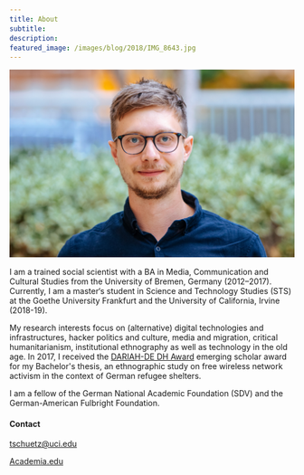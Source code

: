 ```yaml
---
title: About
subtitle:
description:
featured_image: /images/blog/2018/IMG_8643.jpg
---
```

![](/images/tim/portrait.jpg)

I am a trained social scientist with a BA in Media, Communication and Cultural Studies from the University of Bremen, Germany (2012–2017). Currently, I am a master‘s student in Science and Technology Studies (STS) at the Goethe University Frankfurt and the University of California, Irvine (2018-19). 

My research interests focus on (alternative) digital technologies and infrastructures, hacker politics and culture, media and migration, critical humanitarianism, institutional ethnography as well as technology in the old age. In 2017, I received the [DARIAH-DE DH Award](https://dhd-blog.org/?p=8009) emerging scholar award for my Bachelor's thesis, an ethnographic study on free wireless network activism in the context of German refugee shelters.

I am a fellow of the German National Academic Foundation (SDV) and the German-American Fulbright Foundation.

#### Contact

tschuetz@uci.edu

[Academia.edu](https://uci.academia.edu/TimSch%C3%BCtz)

